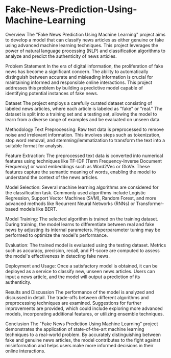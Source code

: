 # Fake-News-Prediction-Using-Machine-Learning
Overview
The "Fake News Prediction Using Machine Learning" project aims to develop a model that can classify news articles as either genuine or fake using advanced machine learning techniques. This project leverages the power of natural language processing (NLP) and classification algorithms to analyze and predict the authenticity of news articles.

Problem Statement
In the era of digital information, the proliferation of fake news has become a significant concern. The ability to automatically distinguish between accurate and misleading information is crucial for maintaining informed and responsible online interactions. This project addresses this problem by building a predictive model capable of identifying potential instances of fake news.

Dataset
The project employs a carefully curated dataset consisting of labeled news articles, where each article is labeled as "fake" or "real." The dataset is split into a training set and a testing set, allowing the model to learn from a diverse range of examples and be evaluated on unseen data.

Methodology
Text Preprocessing: Raw text data is preprocessed to remove noise and irrelevant information. This involves steps such as tokenization, stop word removal, and stemming/lemmatization to transform the text into a suitable format for analysis.

Feature Extraction: The preprocessed text data is converted into numerical features using techniques like TF-IDF (Term Frequency-Inverse Document Frequency) or word embeddings such as Word2Vec or GloVe. These features capture the semantic meaning of words, enabling the model to understand the context of the news articles.

Model Selection: Several machine learning algorithms are considered for the classification task. Commonly used algorithms include Logistic Regression, Support Vector Machines (SVM), Random Forest, and more advanced methods like Recurrent Neural Networks (RNNs) or Transformer-based models like BERT.

Model Training: The selected algorithm is trained on the training dataset. During training, the model learns to differentiate between real and fake news by adjusting its internal parameters. Hyperparameter tuning may be performed to optimize the model's performance.

Evaluation: The trained model is evaluated using the testing dataset. Metrics such as accuracy, precision, recall, and F1-score are computed to assess the model's effectiveness in detecting fake news.

Deployment and Usage: Once a satisfactory model is obtained, it can be deployed as a service to classify new, unseen news articles. Users can input a news article, and the model will output a prediction of its authenticity.

Results and Discussion
The performance of the model is analyzed and discussed in detail. The trade-offs between different algorithms and preprocessing techniques are examined. Suggestions for further improvements are provided, which could include exploring more advanced models, incorporating additional features, or utilizing ensemble techniques.

Conclusion
The "Fake News Prediction Using Machine Learning" project demonstrates the application of state-of-the-art machine learning techniques to a real-world problem. By accurately distinguishing between fake and genuine news articles, the model contributes to the fight against misinformation and helps users make more informed decisions in their online interactions.
